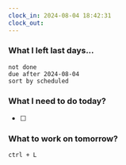 ```yaml
---
clock_in: 2024-08-04 18:42:31
clock_out: 
---
```

### What I left last days...
```tasks
not done
due after 2024-08-04
sort by scheduled
```

### What I need to do today?
- [ ] 

### What to work on tomorrow?
`ctrl + L`
